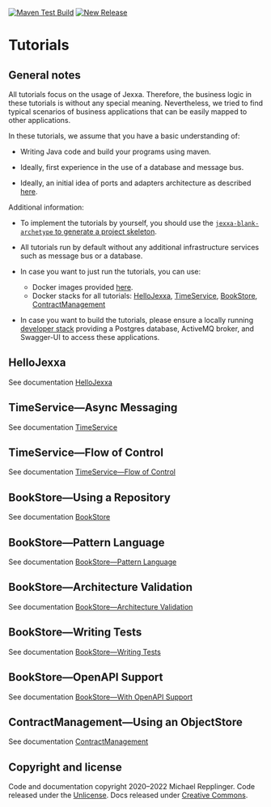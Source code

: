[![Maven Test Build](https://github.com/jexxa-projects/JexxaTutorials/actions/workflows/mavenBuild.yml/badge.svg)](https://github.com/jexxa-projects/JexxaTutorials/actions/workflows/mavenBuild.yml)
[![New Release](https://github.com/jexxa-projects/JexxaTutorials/actions/workflows/newRelease.yml/badge.svg)](https://github.com/jexxa-projects/JexxaTutorials/actions/workflows/newRelease.yml)
# Tutorials 

## General notes

All tutorials focus on the usage of Jexxa. Therefore, the business logic in these tutorials is without any special 
meaning. Nevertheless, we tried to find typical scenarios of business applications that can be easily mapped to other applications.

In these tutorials, we assume that you have a basic understanding of: 
* Writing Java code and build your programs using maven.

* Ideally, first experience in the use of a database and message bus. 

* Ideally, an initial idea of ports and adapters architecture as described [here](https://herbertograca.com/2017/11/16/explicit-architecture-01-ddd-hexagonal-onion-clean-cqrs-how-i-put-it-all-together/).

Additional information: 
* To implement the tutorials by yourself, you should use the [`jexxa-blank-archetype` to generate a project skeleton](https://github.com/jexxa-projects/JexxaArchetypes). 
* All tutorials run by default without any additional infrastructure services such as message bus or a database.

* In case you want to just run the tutorials, you can use: 
  * Docker images provided [here](https://github.com/orgs/jexxa-projects/packages?repo_name=JexxaTutorials). 
  * Docker stacks for all tutorials: [HelloJexxa](deploy/hellojexxa-compose.yml), [TimeService](deploy/timeservice-compose.yml), [BookStore](deploy/bookstore-compose.yml), [ContractManagement](deploy/contract-management-compose.yml)
  
* In case you want to build the tutorials, please ensure a locally running [developer stack](deploy/developerStack.yml) providing a Postgres database, ActiveMQ broker, and Swagger-UI to access these applications.

## HelloJexxa
See documentation [HelloJexxa](HelloJexxa/README.md)

## TimeService—Async Messaging
See documentation [TimeService](TimeService/README.md)

## TimeService—Flow of Control
See documentation [TimeService—Flow of Control](TimeService/README-FlowOfControl.md)

## BookStore—Using a Repository  
See documentation [BookStore](BookStore/README.md)

## BookStore—Pattern Language
See documentation [BookStore—Pattern Language](BookStore/README-PatternLanguage.md)

## BookStore—Architecture Validation 
See documentation [BookStore—Architecture Validation](BookStore/README-ArchitectureValidation.md)

## BookStore—Writing Tests 
See documentation [BookStore—Writing Tests](BookStore/README-JexxaTest.md)

## BookStore—OpenAPI Support 
See documentation [BookStore—With OpenAPI Support](BookStore/README-OPENAPI.md)

## ContractManagement—Using an ObjectStore  
See documentation [ContractManagement](ContractManagement/README.md)

## Copyright and license

Code and documentation copyright 2020–2022 Michael Repplinger. Code released under the [Unlicense](LICENSE). Docs released under [Creative Commons](https://creativecommons.org/licenses/by/3.0/).
